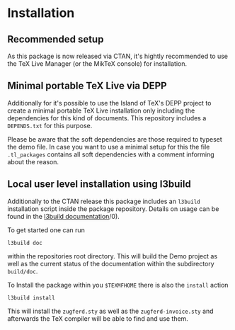 # Installation

## Recommended setup

As this package is now released via CTAN, it's hightly recommended to use the TeX Live Manager (or the MikTeX console) for installation.

## Minimal portable TeX Live via DEPP

Additionally for it's possible to use the Island of TeX's DEPP project to create a minimal portable TeX Live installation only including the dependencies for this kind of documents.
This repository includes a `DEPENDS.txt` for this purpose.

Please be aware that the soft dependencies are those required to typeset the demo file.
In case you want to use a minimal setup for this the file `.tl_packages` contains all soft dependencies with a comment informing about the reason.

## Local user level installation using l3build

Additionally to the CTAN release this package includes an `l3build` installation script inside the package repository.
Details on usage can be found in the [l3build documentation](http://texdoc.net/serve/l3build)/0).

To get started one can run

```shell
l3build doc
```

within the repositories root directory.
This will build the Demo project as well as the current status of the documentation within the subdirectory `build/doc`.

To Install the package within you `$TEXMFHOME` there is also the `install` action

```shell
l3build install
```

This will install the `zugferd.sty`  as well as the `zugferd-invoice.sty` and afterwards the TeX compiler will be able to find and use them.
